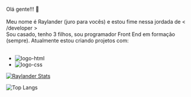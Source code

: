 Olá gente!!! 👋
</br>
</br>
Meu nome é Raylander (juro para vocês) e estou fime nessa jordada de < /developer >
</br>
Sou casado, tenho 3 filhos, sou programador Front End em formação (sempre). Atualmente estou criando projetos com:
</br>
</br>
 - <img src="https://img.shields.io/badge/HTML5-E34F26?style=for-the-badge&logo=html5&logoColor=white" alt="logo-html" />
 - <img src="https://img.shields.io/badge/CSS-239120?&style=for-the-badge&logo=css3&logoColor=white" alt="logo-css" />

 [![Raylander Stats](https://github-readme-stats.vercel.app/api?username=raylander1978)](https://github.com/anuraghazra/github-readme-stats)

 ![Top Langs](https://github-readme-stats.vercel.app/api/top-langs/?username=raylander1978&layout=compact)
